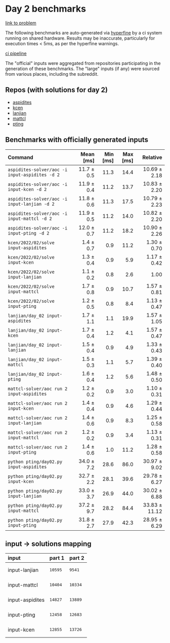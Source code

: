# Day 2 benchmarks

[link to problem](http://adventofcode.com/2022/day/2)

The following benchmarks are auto-generated via [hyperfine](https://github.com/sharkdp/hyperfine) by a ci system running on shared hardware. Results may be inaccurate, particularly for execution times < 5ms, as per the hyperfine warnings.

[ci pipeline](http://ci.papercode.net:8080/teams/aoc2022/pipelines/aoc-compare-2022)

The "official" inputs were aggregated from repositories participating in the generation of these benchmarks. The "large" inputs (if any) were sourced from various places, including the subreddit.

## Repos (with solutions for day 2)


- [aspidites](https://github.com/aspidites/aoc2022)
- [kcen](https://github.com/kcen/AdventOfCode)
- [lanjian](https://github.com/LanJian/aoc-2022)
- [mattcl](https://github.com/mattcl/aoc2022)
- [pting](https://github.com/pting/aoc2022)

## Benchmarks with officially generated inputs
| Command | Mean [ms] | Min [ms] | Max [ms] | Relative |
|:---|---:|---:|---:|---:|
| `aspidites-solver/aoc -i input-aspidites -d 2` | 11.7 ± 0.5 | 11.3 | 14.4 | 10.69 ± 2.18 |
| `aspidites-solver/aoc -i input-kcen -d 2` | 11.9 ± 0.4 | 11.2 | 13.7 | 10.83 ± 2.20 |
| `aspidites-solver/aoc -i input-lanjian -d 2` | 11.8 ± 0.6 | 11.3 | 17.5 | 10.79 ± 2.23 |
| `aspidites-solver/aoc -i input-mattcl -d 2` | 11.9 ± 0.5 | 11.2 | 14.0 | 10.82 ± 2.20 |
| `aspidites-solver/aoc -i input-pting -d 2` | 12.0 ± 0.7 | 11.2 | 18.2 | 10.90 ± 2.26 |
| `kcen/2022/02/solve input-aspidites` | 1.4 ± 0.7 | 0.9 | 11.2 | 1.30 ± 0.70 |
| `kcen/2022/02/solve input-kcen` | 1.3 ± 0.4 | 0.9 | 5.9 | 1.17 ± 0.42 |
| `kcen/2022/02/solve input-lanjian` | 1.1 ± 0.2 | 0.8 | 2.6 | 1.00 |
| `kcen/2022/02/solve input-mattcl` | 1.7 ± 0.8 | 0.9 | 10.7 | 1.57 ± 0.81 |
| `kcen/2022/02/solve input-pting` | 1.2 ± 0.5 | 0.8 | 8.4 | 1.13 ± 0.47 |
| `lanjian/day_02 input-aspidites` | 1.7 ± 1.1 | 1.1 | 19.9 | 1.57 ± 1.05 |
| `lanjian/day_02 input-kcen` | 1.7 ± 0.4 | 1.2 | 4.1 | 1.57 ± 0.47 |
| `lanjian/day_02 input-lanjian` | 1.5 ± 0.4 | 0.9 | 4.9 | 1.33 ± 0.43 |
| `lanjian/day_02 input-mattcl` | 1.5 ± 0.3 | 1.1 | 5.7 | 1.39 ± 0.40 |
| `lanjian/day_02 input-pting` | 1.6 ± 0.4 | 1.2 | 5.6 | 1.48 ± 0.50 |
| `mattcl-solver/aoc run 2 input-aspidites` | 1.2 ± 0.2 | 0.9 | 3.0 | 1.10 ± 0.31 |
| `mattcl-solver/aoc run 2 input-kcen` | 1.4 ± 0.4 | 0.9 | 4.6 | 1.29 ± 0.44 |
| `mattcl-solver/aoc run 2 input-lanjian` | 1.4 ± 0.6 | 0.9 | 8.3 | 1.25 ± 0.58 |
| `mattcl-solver/aoc run 2 input-mattcl` | 1.2 ± 0.2 | 0.9 | 3.4 | 1.13 ± 0.31 |
| `mattcl-solver/aoc run 2 input-pting` | 1.4 ± 0.6 | 1.0 | 11.2 | 1.28 ± 0.58 |
| `python pting/day02.py input-aspidites` | 34.0 ± 7.2 | 28.6 | 86.0 | 30.97 ± 9.02 |
| `python pting/day02.py input-kcen` | 32.7 ± 2.2 | 28.1 | 39.6 | 29.78 ± 6.27 |
| `python pting/day02.py input-lanjian` | 33.0 ± 3.7 | 26.9 | 44.0 | 30.02 ± 6.88 |
| `python pting/day02.py input-mattcl` | 37.2 ± 9.7 | 28.2 | 84.4 | 33.83 ± 11.12 |
| `python pting/day02.py input-pting` | 31.8 ± 2.7 | 27.9 | 42.3 | 28.95 ± 6.29 |

## input -> solutions mapping
|input|part 1|part 2|
|:---|:---|:---|
|input-lanjian|<pre>10595</pre>|<pre>9541</pre>|
|input-mattcl|<pre>10404</pre>|<pre>10334</pre>|
|input-aspidites|<pre>14827</pre>|<pre>13889</pre>|
|input-pting|<pre>12458</pre>|<pre>12683</pre>|
|input-kcen|<pre>12855</pre>|<pre>13726</pre>|
